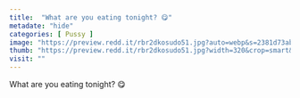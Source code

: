 ```yaml
---
title:  "What are you eating tonight? 😋"
metadate: "hide"
categories: [ Pussy ]
image: "https://preview.redd.it/rbr2dkosudo51.jpg?auto=webp&s=2381d73ab0e43a4c53085b7916002e03f12662b2"
thumb: "https://preview.redd.it/rbr2dkosudo51.jpg?width=320&crop=smart&auto=webp&s=78779cf40eb5a3fdacfa9e24bacd8cd54d409029"
visit: ""
---
```

What are you eating tonight? 😋
